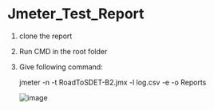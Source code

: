 # Jmeter_Test_Report
1. clone the report


2. Run CMD in the root folder


3. Give following command:

   jmeter -n -t RoadToSDET-B2.jmx -l log.csv -e -o Reports
   
   
   ![image](https://user-images.githubusercontent.com/78067017/147638838-7da4ea39-6a2d-4725-8c0c-63e2f7231ae9.png)


